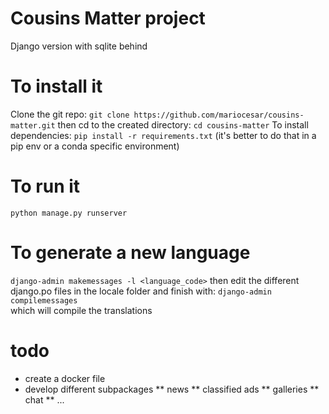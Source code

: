 # Cousins Matter project
Django version with sqlite behind
# To install it
Clone the git repo:
`git clone https://github.com/mariocesar/cousins-matter.git`
then cd to the created directory:
`cd cousins-matter`	
To install dependencies:
`pip install -r requirements.txt`
(it's better to do that in a pip env or a conda specific environment)

# To run it
`python manage.py runserver`

# To generate a new language
`django-admin makemessages -l <language_code>`
then edit the different django.po files in the locale folder
and finish with:
`django-admin compilemessages`	
which will compile the translations

# todo
* create a docker file
* develop different subpackages
** news
** classified ads
** galleries
** chat
** ...